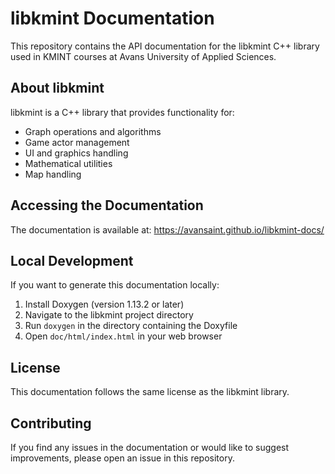 # libkmint Documentation

This repository contains the API documentation for the libkmint C++ library used in KMINT courses at Avans University of Applied Sciences.

## About libkmint

libkmint is a C++ library that provides functionality for:
- Graph operations and algorithms
- Game actor management
- UI and graphics handling
- Mathematical utilities
- Map handling

## Accessing the Documentation

The documentation is available at: https://avansaint.github.io/libkmint-docs/

## Local Development

If you want to generate this documentation locally:

1. Install Doxygen (version 1.13.2 or later)
2. Navigate to the libkmint project directory
3. Run `doxygen` in the directory containing the Doxyfile
4. Open `doc/html/index.html` in your web browser

## License

This documentation follows the same license as the libkmint library.

## Contributing

If you find any issues in the documentation or would like to suggest improvements, please open an issue in this repository.
